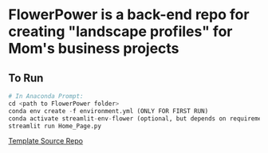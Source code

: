 # FlowerPower is a back-end repo for creating "landscape profiles" for Mom's business projects

## To Run

```python
# In Anaconda Prompt:
cd <path to FlowerPower folder>
conda env create -f environment.yml (ONLY FOR FIRST RUN)
conda activate streamlit-env-flower (optional, but depends on requirements.txt)
streamlit run Home_Page.py
```

[Template Source Repo](https://github.com/BrooksWalsh/SSLS_dashboard)
